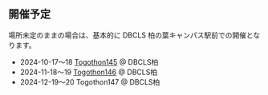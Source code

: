 ## 開催予定

場所未定のままの場合は、基本的に DBCLS 柏の葉キャンパス駅前での開催となります。

* 2024-10-17〜18 [Togothon145](https://github.com/dbcls/Togothon/wiki/Togothon145) @ DBCLS柏
* 2024-11-18〜19 [Togothon146](https://github.com/dbcls/Togothon/wiki/Togothon146) @ DBCLS柏
* 2024-12-19〜20 Togothon147 @ DBCLS柏

